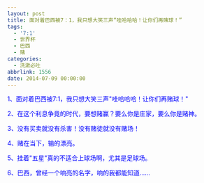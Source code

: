```yaml
---
layout: post
title: 面对着巴西被7：1，我只想大笑三声“哇哈哈哈！让你们再赌球！”
tags:
  - '7:1'
  - 世界杯
  - 巴西
  - 赌
categories:
  - 洗漱必吐
abbrlink: 1556
date: 2014-07-09 00:00:00
---
```


<!-- build time:Sat Jun 23 2018 12:05:16 GMT+0800 (中国标准时间) -->

<span style="color:#00f">1、面对着巴西被7:1，我只想大笑三声"哇哈哈哈！让你们再赌球！"</span>

<span style="color:#00f">2、在这个利息争竟的时代，要想赌赢？要么你是庄家，要么你是赌神。</span>

<span style="color:#00f">3、没有买卖就没有杀害！没有赌徒就没有赌场！</span>

<span style="color:#00f">4、赌在当下，输的漂亮。</span>

<span style="color:#00f">5、挂着"五星"真的不适合上球场啊，尤其是足球场。</span>

<span style="color:#00f">6、巴西，曾经一个响亮的名字，响的我都能知道......</span>
<!-- rebuild by neat -->